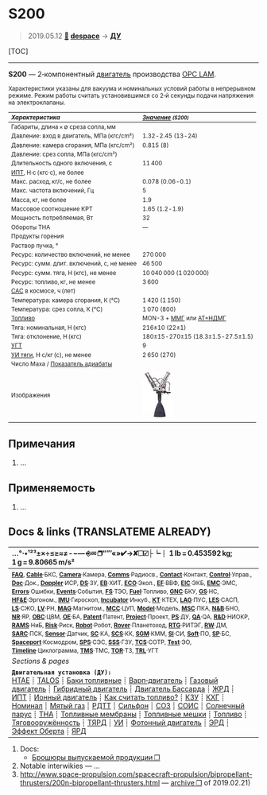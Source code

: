 # S200
> 2019.05.12 **[🚀](../index/index.md) [despace](index.md)** → **[ДУ](ps.md)**

[TOC]

---

**S200** — 2‑компонентный [двигатель](ps.md) производства [OPC LAM](zz_opc_lam.md).

<small>

Характеристики указаны для вакуума и номинальных условий работы в непрерывном режиме. Режим работы считать установившимся со 2‑й секунды подачи напряжения на электроклапаны.

|*Характеристика*|*[Значение](si.md) <small>(S200)</small>*|
|:--|:--|
|Габариты, длина × ∅ среза сопла, мм  |  |
|Давление: вход в двигатель, МПа (кгс/cm²)  | 1.32 ‑ 2.45 (13 ‑ 24) |
|Давление: камера сгорания, МПа (кгс/cm²)  | 0.815 (8)  |
|Давление: срез сопла, МПа (кгс/cm²)  |  |
|Длительность одного включения, с  | 11 400  |
|[ИПТ](ing.md), Н·с (кгс·с), не более  |  |
|Макс. расход, кг/с, не более  | 0.078 (0.06 ‑ 0.1)  |
|Макс. частота включений, Гц  | 5  |
|Масса, кг, не более  | 1.9  |
|Массовое соотношение КРТ  | 1.65 (1.2 ‑ 1.9)  |
|Мощность потребляемая, Вт  | 32  |
|Обороты ТНА  |—|
|Продукты горения  |  |
|Раствор пучка, °  |  |
|Ресурс: количество включений, не менее  | 270 000  |
|Ресурс: сумм. длит. включений, c, не менее  | 46 500  |
|Ресурс: сумм. тяга, Н (кгс), не менее  | 10 040 000 (1 020 000)  |
|Ресурс: топливо, кг, не менее  | 3 600  |
|[САС](lifetime.md) в космосе, ч (лет)  |  |
|Температура: камера сгорания, К (°C)  | 1 420 (1 150)  |
|Температура: срез сопла, К (°C)  | 1 070 (800)  |
|[Топливо](fuel.md)  | MON-3 + [ММГ](mmh.md) или [АТ+НДМГ](at_plus.md)  |
|Тяга: номинальная, Н (кгс)  | 216±10 (22±1)  |
|Тяга: отклонение, Н (кгс)  | 180±15 ‑ 270±15 (18.3±1.5 ‑ 27.5±1.5)  |
|[УГТ](trl.md)| 9  |
|[УИ тяги](isp.md), Н·с/кг (с), не менее  | 2 650 (270)  |
|Число Маха / [Показатель адиабаты](heat_cr.md)  |  |
|Изображения  | [![](f/ps/s/s200_pic1_thumb.jpg)](f/ps/s/s200_pic1.jpg)  |

</small>



<p style="page-break-after:always"> </p>

## Примечания
   1. …



## Применяемость
   1. …



<p style="page-break-after:always"> </p>

## Docs & links (TRANSLATEME ALREADY)
|…°·•¹²³±×÷≤≥≈≠ ‑ −— ⎆✉ ❐“”’«»✔→✘☐☑├┕┆ 1 lb = 0.453592 kg; 1 g = 9.80665 m/s²|
|:--|
|<small>**[FAQ](faq.md)**, **[Cable](cable.md)**·БКС, **[Camera](camera.md)**·Камера, **[Comms](comms.md)**·Радиосв., **[Contact](contact.md)**·Контакт, **[Control](control.md)**·Управ., **[Doc](doc.md)**·Док., **[Doppler](doppler.md)**·ИСР, **[DS](ds.md)**·ЗУ, **[EB](eb.md)**·ХИТ, **[ECO](ecology.md)**·Экол., **[EF](ef.md)**·ВВФ, **[ElC](elc.md)**·ЭКБ, **[EMC](emc.md)**·ЭМС, **[Errors](error.md)**·Ошибки, **[Events](event.md)**·События, **[FS](fs.md)**·ТЭО, **[Fuel](fuel.md)**·Топливо, **[GNC](gnc.md)**·БКУ, **[GS](scs.md)**·НС, **[HF&E](hfe.md)**·Эргоном., **[IMU](imu.md)**·Гироскоп, **[Incubator](incubator.md)**·Инкуб., **[KT](kt.md)**·КТЕХ, **[LAG](lag.md)**·ПУC, **[LES](les.md)**·САСП, **[LS](ls.md)**·СЖО, **[LV](lv.md)**·РН, **[MAG](mag.md)**·Магнитом., **[MCC](mcc.md)**·ЦУП, **[Model](model.md)**·Модель, **[MSC](sc.md)**·ПКА, **[N&B](nnb.md)**·БНО, **[NR](nr.md)**·ЯР, **[OBC](obc.md)**·ЦВМ, **[OE](oe.md)**·БА, **[Patent](патент.md)**·Патент, **[Project](project.md)**·Проект, **[PS](ps.md)**·ДУ, **[QA](quality.md)**·QA, **[R&D](rnd.md)**·НИОКР, **[RAMS](rams.md)**·НиБ, **[Risk](risk.md)**·Риск, **[Robot](robotics.md)**·Робот, **[Rover](rover.md)**·Планетоход, **[RTG](rtg.md)**·РИТЭГ, **[RW](rw.md)**·ДМ, **[SARC](sarc.md)**·ПСК, **[Sensor](sensor.md)**·Датчик, **[SC](sc.md)**·КА, **[SCS](scs.md)**·КК, **[SGM](sgm.md)**·КММ, **[SI](si.md)**·СИ, **[Soft](soft.md)**·ПО, **[SP](sp.md)**·БС, **[Spaceport](spaceport.md)**·Космодром, **[SPS](sps.md)**·СЭС, **[SSS](sss.md)**·ГЗУ, **[TCS](tcs.md)**·СОТР, **[Test](test.md)**·ЭО, **[Timeline](timeline.md)**·Циклограмма, **[TMS](tms.md)**·ТМС, **[TOR](tor.md)**·ТЗ, **[TRL](trl.md)**·УГТ</small>|
|*Sections & pages*|
|**`Двигательная установка (ДУ):`**<br> [HTAE](htae.md) ┊ [TALOS](talos.md) ┊ [Баки топливные](fuel_tank.md) ┊ [Варп‑двигатель](warp_drive.md) ┊ [Газовый двигатель](cgt.md) ┊ [Гибридный двигатель](гбрд.md) ┊ [Двигатель Бассарда](bussard_ramjet.md) ┊ [ЖРД](lpr.md) ┊ [ИПТ](ing.md) ┊ [Ионный двигатель](иод.md) ┊ [Как считать топливо?](si.md) ┊ [КЗУ](cinu.md) ┊ [КХГ](cgs.md) ┊ [Номинал](nominal.md) ┊ [Мятый газ](exhsteam.md) ┊ [РДТТ](spr.md) ┊ [Сильфон](сильфон.md) ┊ [СОЗ](соз.md) ┊ [СОИС](соис.md) ┊ [Солнечный парус](солнечный_парус.md) ┊ [ТНА](turbopump.md) ┊ [Топливные мембраны](топливные_мембраны.md) ┊ [Топливные мешки](топливные_мешки.md) ┊ [Топливо](fuel.md) ┊ [Тяговооружённость](ttwr.md) ┊ [ТЯРД](тярд.md) ┊ [УИ](isp.md) ┊ [Фотонный двигатель](фотонный_двигатель.md) ┊ [ЭРД](epsp.md) ┊ [Эффект Оберта](oberth_eff.md) ┊ [ЯРД](ntr.md) |

   1. Docs:
      - [Брошюры выпускаемой продукции ❐](f/кооперация/o/opc_lam_brochures.7z)
   1. Notable interwikies — …
   1. <http://www.space-propulsion.com/spacecraft-propulsion/bipropellant-thrusters/200n-bipropellant-thrusters.html> — [archive ❐](f/ps/s/s200_site.pdf) of 2019.02.21)
